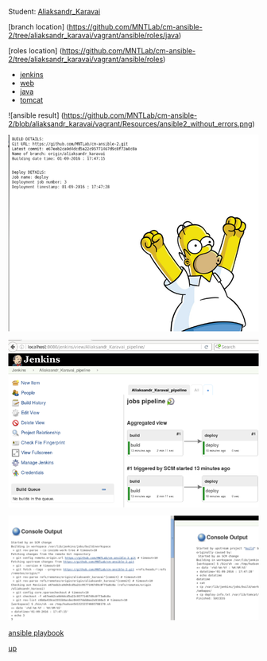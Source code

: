 <a name=up></a>Student: [Aliaksandr_Karavai](https://upsa.epam.com/workload/employeeView.do?employeeId=4060741400038663763#emplTab=general)

[branch location] (https://github.com/MNTLab/cm-ansible-2/tree/aliaksandr_karavai/vagrant/ansible/roles/java)

[roles location] (https://github.com/MNTLab/cm-ansible-2/tree/aliaksandr_karavai/vagrant/ansible/roles)

  - [jenkins](https://github.com/MNTLab/cm-ansible-2/blob/aliaksandr_karavai/vagrant/ansible/roles/jenkins/tasks/main.yml)
  - [web](https://github.com/MNTLab/cm-ansible-2/blob/aliaksandr_karavai/vagrant/ansible/roles/web/tasks/main.yml)
  - [java](https://github.com/MNTLab/cm-ansible-2/blob/aliaksandr_karavai/vagrant/ansible/roles/java/tasks/main.yml)
  - [tomcat](https://github.com/MNTLab/cm-ansible-2/blob/aliaksandr_karavai/vagrant/ansible/roles/tomcat/tasks/main.yml)


![ansible result] (https://github.com/MNTLab/cm-ansible-2/blob/aliaksandr_karavai/vagrant/Resources/ansible2_without_errors.png)


![running aplication](https://github.com/MNTLab/cm-ansible-2/blob/aliaksandr_karavai/vagrant/Resources/ansible2_homer.png)


![pipeline delivery plugin](https://github.com/MNTLab/cm-ansible-2/blob/aliaksandr_karavai/vagrant/Resources/ansible2_pipeline.png)


![jobs console output](https://github.com/MNTLab/cm-ansible-2/blob/aliaksandr_karavai/vagrant/Resources/ansible2_console.png)


[ansible playbook](https://github.com/MNTLab/cm-ansible-2/blob/aliaksandr_karavai/vagrant/ansible/provision.roles.yml)

[up](#up)
